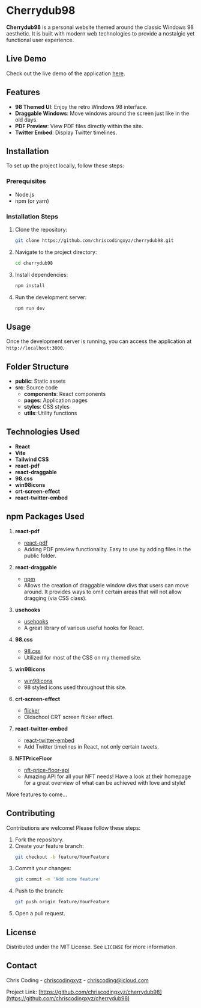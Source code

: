 # Cherrydub98

**Cherrydub98** is a personal website themed around the classic Windows 98 aesthetic. It is built with modern web technologies to provide a nostalgic yet functional user experience.

## Live Demo

Check out the live demo of the application [here](https://cherrydub98.vercel.app).

## Features

- **98 Themed UI**: Enjoy the retro Windows 98 interface.
- **Draggable Windows**: Move windows around the screen just like in the old days.
- **PDF Preview**: View PDF files directly within the site.
- **Twitter Embed**: Display Twitter timelines.

## Installation

To set up the project locally, follow these steps:

### Prerequisites

- Node.js
- npm (or yarn)

### Installation Steps

1. Clone the repository:
   ```sh
   git clone https://github.com/chriscodingxyz/cherrydub98.git
   ```
2. Navigate to the project directory:
   ```sh
   cd cherrydub98
   ```
3. Install dependencies:
   ```sh
   npm install
   ```
4. Run the development server:
   ```sh
   npm run dev
   ```

## Usage

Once the development server is running, you can access the application at `http://localhost:3000`.

## Folder Structure

- **public**: Static assets
- **src**: Source code
  - **components**: React components
  - **pages**: Application pages
  - **styles**: CSS styles
  - **utils**: Utility functions

## Technologies Used

- **React**
- **Vite**
- **Tailwind CSS**
- **react-pdf**
- **react-draggable**
- **98.css**
- **win98icons**
- **crt-screen-effect**
- **react-twitter-embed**

## npm Packages Used

1. **react-pdf**

   - [react-pdf](https://projects.wojtekmaj.pl/react-pdf/)
   - Adding PDF preview functionality. Easy to use by adding files in the public folder.

2. **react-draggable**

   - [npm](https://www.npmjs.com/package/react-draggable)
   - Allows the creation of draggable window divs that users can move around. It provides ways to omit certain areas that will not allow dragging (via CSS class).

3. **usehooks**

   - [usehooks](https://usehooks.com/)
   - A great library of various useful hooks for React.

4. **98.css**

   - [98.css](https://jdan.github.io/98.css/)
   - Utilized for most of the CSS on my themed site.

5. **win98icons**

   - [win98icons](https://win98icons.alexmeub.com/)
   - 98 styled icons used throughout this site.

6. **crt-screen-effect**

   - [flicker](https://aleclownes.com/2017/02/01/crt-display.html)
   - Oldschool CRT screen flicker effect.

7. **react-twitter-embed**

   - [react-twitter-embed](https://github.com/saurabhnemade/react-twitter-embed)
   - Add Twitter timelines in React, not only certain tweets.

8. **NFTPriceFloor**
   - [nft-price-floor-api](https://nftpricefloor.quickapi.io/)
   - Amazing API for all your NFT needs! Have a look at their homepage for a great overview of what can be achieved with love and style!

More features to come...

## Contributing

Contributions are welcome! Please follow these steps:

1. Fork the repository.
2. Create your feature branch:
   ```sh
   git checkout -b feature/YourFeature
   ```
3. Commit your changes:
   ```sh
   git commit -m 'Add some feature'
   ```
4. Push to the branch:
   ```sh
   git push origin feature/YourFeature
   ```
5. Open a pull request.

## License

Distributed under the MIT License. See `LICENSE` for more information.

## Contact

Chris Coding - [chriscodingxyz](https://github.com/chriscodingxyz) - chriscoding@icloud.com

Project Link: [https://github.com/chriscodingxyz/cherrydub98](https://github.com/chriscodingxyz/cherrydub98)
